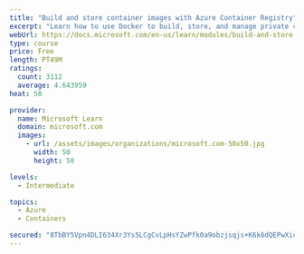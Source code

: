 ```yaml
---
title: "Build and store container images with Azure Container Registry"
excerpt: "Learn how to use Docker to build, store, and manage private container images with the Azure Container Registry."
webUrl: https://docs.microsoft.com/en-us/learn/modules/build-and-store-container-images/
type: course
price: Free
length: PT49M
ratings:
  count: 3112
  average: 4.643959
heat: 50

provider:
  name: Microsoft Learn
  domain: microsoft.com
  images:
    - url: /assets/images/organizations/microsoft.com-50x50.jpg
      width: 50
      height: 50

levels:
  - Intermediate

topics:
  - Azure
  - Containers

secured: "8TbBY5Vpn4DLI634Xr3Ys5LCgCvLpHsYZwPfk0a9obzjsqjs+K6k6dQEPwXic7Z+CCgd5GuclKgQ++cjaVb6L5ClAygfspLxXCDtUosJQkZlOJJ3brvaV2WvQgxAwm+iDDpa3POKydt0jLN2xpSoa2XL0s9J7VrFn58UNjwGLGrlL1V1+YVNno6cIhzexUCfwXnZJ1vahWdva3Ylpw4eqUOiC5Y+4nZFxCGsQswkyvE4vUdd1//6gWWvbTc049QW4KJW2yNc/zurqyauy6FktAYmoAbDAYUP30PzM7+j6OgcgSEMxrhdBubmMmQJKfxrMCQlgKMS1d8IQn7jodX5ru8kAhfI21hWTEahh/25u146Bx3fisTo39lywgVLrrFza6d3CU9Uy2IazfXGwmoYchOejN9eL9DBmGdORKpuUl8=;Ld7nlXuAyfC+MdWs4UcsiA=="
---
```


